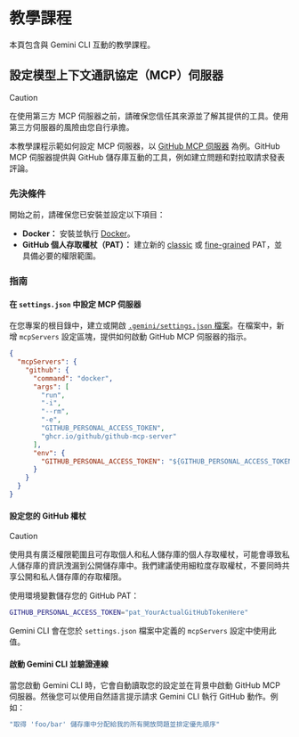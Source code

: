 # 教學課程

本頁包含與 Gemini CLI 互動的教學課程。

## 設定模型上下文通訊協定（MCP）伺服器

> [!CAUTION]
> 在使用第三方 MCP 伺服器之前，請確保您信任其來源並了解其提供的工具。使用第三方伺服器的風險由您自行承擔。

本教學課程示範如何設定 MCP 伺服器，以 [GitHub MCP 伺服器](https://github.com/github/github-mcp-server) 為例。GitHub MCP 伺服器提供與 GitHub 儲存庫互動的工具，例如建立問題和對拉取請求發表評論。

### 先決條件

開始之前，請確保您已安裝並設定以下項目：

- **Docker：** 安裝並執行 [Docker]。
- **GitHub 個人存取權杖（PAT）：** 建立新的 [classic] 或 [fine-grained] PAT，並具備必要的權限範圍。

[Docker]: https://www.docker.com/
[classic]: https://github.com/settings/tokens/new
[fine-grained]: https://github.com/settings/personal-access-tokens/new

### 指南

#### 在 `settings.json` 中設定 MCP 伺服器

在您專案的根目錄中，建立或開啟 [`.gemini/settings.json` 檔案](./configuration.md)。在檔案中，新增 `mcpServers` 設定區塊，提供如何啟動 GitHub MCP 伺服器的指示。

```json
{
  "mcpServers": {
    "github": {
      "command": "docker",
      "args": [
        "run",
        "-i",
        "--rm",
        "-e",
        "GITHUB_PERSONAL_ACCESS_TOKEN",
        "ghcr.io/github/github-mcp-server"
      ],
      "env": {
        "GITHUB_PERSONAL_ACCESS_TOKEN": "${GITHUB_PERSONAL_ACCESS_TOKEN}"
      }
    }
  }
}
```

#### 設定您的 GitHub 權杖

> [!CAUTION]
> 使用具有廣泛權限範圍且可存取個人和私人儲存庫的個人存取權杖，可能會導致私人儲存庫的資訊洩漏到公開儲存庫中。我們建議使用細粒度存取權杖，不要同時共享公開和私人儲存庫的存取權限。

使用環境變數儲存您的 GitHub PAT：

```bash
GITHUB_PERSONAL_ACCESS_TOKEN="pat_YourActualGitHubTokenHere"
```

Gemini CLI 會在您於 `settings.json` 檔案中定義的 `mcpServers` 設定中使用此值。

#### 啟動 Gemini CLI 並驗證連線

當您啟動 Gemini CLI 時，它會自動讀取您的設定並在背景中啟動 GitHub MCP 伺服器。然後您可以使用自然語言提示請求 Gemini CLI 執行 GitHub 動作。例如：

```bash
"取得 'foo/bar' 儲存庫中分配給我的所有開放問題並排定優先順序"
```
